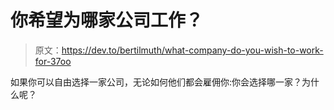 # 你希望为哪家公司工作？

> 原文：<https://dev.to/bertilmuth/what-company-do-you-wish-to-work-for-37oo>

如果你可以自由选择一家公司，无论如何他们都会雇佣你:你会选择哪一家？为什么呢？